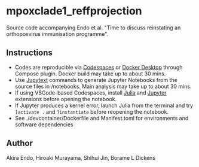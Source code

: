 # mpoxclade1_reffprojection
Source code accompanying Endo et al. "Time to discuss reinstating an orthopoxvirus immunisation programme". <br>
## Instructions
* Codes are reproducible via [Codespaces](https://github.com/features/codespaces) or [Docker Desktop](https://www.docker.com/products/docker-desktop/) through Compose plugin. Docker build may take up to about 30 mins.
* Use [Jupytext](https://jupytext.readthedocs.io/en/latest/) commands to generate Jupyter Notebooks from the source files in /notebooks. Main analysis may take up to about 30 mins.
* If using VSCode-based Codespaces, install [Julia](https://marketplace.visualstudio.com/items?itemName=julialang.language-julia) and [Jupyter](https://marketplace.visualstudio.com/items?itemName=ms-toolsai.jupyter) extensions before opening the notebook.
* If Jupyter produces a kernel error, launch Julia from the terminal and try `]activate .` and `]instantiate` before reopening the notebook.
* See ./devcontainer/Dockerfile and Manifest.toml for environments and software dependencies
## Author
Akira Endo, Hiroaki Murayama, Shihui Jin, Borame L Dickens
